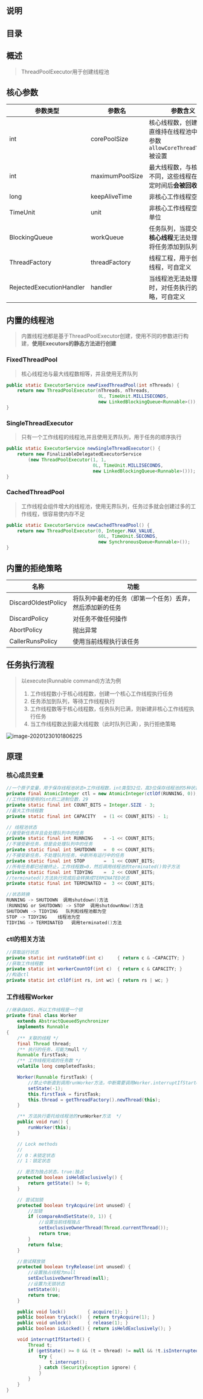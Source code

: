 ## 说明

## 目录

## 概述

> ThreadPoolExecutor用于创建线程池

## 核心参数

| 参数类型                 | 参数名          | 参数含义                                                     |
| ------------------------ | --------------- | ------------------------------------------------------------ |
| int                      | corePoolSize    | 核心线程数，创建后会一直维持在线程池中，除非参数`allowCoreThreadTimeOut`被设置 |
| int                      | maximumPoolSize | 最大线程数，与核心线程不同，这些线程在空闲一定时间后**会被回收** |
| long                     | keepAliveTime   | 非核心工作线程空闲时间                                       |
| TimeUnit                 | unit            | 非核心工作线程空闲时间单位                                   |
| BlockingQueue<Runnable>  | workQueue       | 任务队列，当提交的任务**核心线程**无法处理时，会将任务添加到队列 |
| ThreadFactory            | threadFactory   | 线程工程，用于创建工作线程，可自定义                         |
| RejectedExecutionHandler | handler         | 当线程池无法处理任务时，对任务执行的拒绝策略，可自定义       |

## 内置的线程池

> 内置线程池都是基于ThreadPoolExecutor创建，使用不同的参数进行构建，**使用Executors的静态方法进行创建**

### FixedThreadPool

> 核心线程池与最大线程数相等，并且使用无界队列

```java
public static ExecutorService newFixedThreadPool(int nThreads) {
    return new ThreadPoolExecutor(nThreads, nThreads,
                                  0L, TimeUnit.MILLISECONDS,
                                  new LinkedBlockingQueue<Runnable>());
}
```

### SingleThreadExecutor

> 只有一个工作线程的线程池,并且使用无界队列，用于任务的顺序执行

```java
public static ExecutorService newSingleThreadExecutor() {
    return new FinalizableDelegatedExecutorService
        (new ThreadPoolExecutor(1, 1,
                                0L, TimeUnit.MILLISECONDS,
                                new LinkedBlockingQueue<Runnable>()));
}
```

### CachedThreadPool

> 工作线程会组件增大的线程池，使用无界队列，任务过多就会创建过多的工作线程，很容易使内存不足

```java
public static ExecutorService newCachedThreadPool() {
    return new ThreadPoolExecutor(0, Integer.MAX_VALUE,
                                  60L, TimeUnit.SECONDS,
                                  new SynchronousQueue<Runnable>());
}
```

## 内置的拒绝策略

| 名称                | 功能                                                     |
| ------------------- | -------------------------------------------------------- |
| DiscardOldestPolicy | 将队列中最老的任务（即第一个任务）丢弃，然后添加新的任务 |
| DiscardPolicy       | 对任务不做任何操作                                       |
| AbortPolicy         | 抛出异常                                                 |
| CallerRunsPolicy    | 使用当前线程执行该任务                                   |

## 任务执行流程

> 以execute(Runnable command)方法为例
>
> 1. 工作线程数小于核心线程数，创建一个核心工作线程执行任务
> 2. 任务添加到队列，等待工作线程执行
> 3. 工作线程数等于核心线程数，任务队列已满，则新建非核心工作线程执行任务
> 4. 当工作线程数达到最大线程数（此时队列已满），执行拒绝策略

![image-20201230101806225](images/image-20201230101806225.png)

## 原理

### 核心成员变量

```java
//一个原子变量，用于保存线程池状态+工作线程数，int类型32位，高3位保存线程池的5种状态，第29位保存工作线程数
private final AtomicInteger ctl = new AtomicInteger(ctlOf(RUNNING, 0));
//工作线程使用的int的二进制位数，29
private static final int COUNT_BITS = Integer.SIZE - 3;
//最大工作线程数
private static final int CAPACITY   = (1 << COUNT_BITS) - 1;

// 线程池状态
//接受新任务并且会处理队列中的任务
private static final int RUNNING    = -1 << COUNT_BITS;
//不接受新任务，但是会处理队列中的任务
private static final int SHUTDOWN   =  0 << COUNT_BITS;
//不接受新任务，不处理队列任务，中断所有运行中的任务
private static final int STOP       =  1 << COUNT_BITS;
//所有任务都已经被终止，工作线程数=0，然后调用线程池的terminated()钩子方法
private static final int TIDYING    =  2 << COUNT_BITS;
//terminated()方法执行完成后会转换成TERMINATED状态
private static final int TERMINATED =  3 << COUNT_BITS;

//状态转换
RUNNING -> SHUTDOWN  调用shutdown()方法
(RUNNING or SHUTDOWN) -> STOP  调用shutdownNow()方法
SHUTDOWN -> TIDYING   队列和线程池都为空
STOP -> TIDYING    线程池为空
TIDYING -> TERMINATED   调用terminated()方法
```

### ctl的相关方法

```java
//获取运行状态
private static int runStateOf(int c)     { return c & ~CAPACITY; }
//获取工作线程数
private static int workerCountOf(int c)  { return c & CAPACITY; }
//构造ctl
private static int ctlOf(int rs, int wc) { return rs | wc; }
```

### 工作线程Worker

```java
//继承自AQS，所以工作线程是一个锁
private final class Worker
    extends AbstractQueuedSynchronizer
    implements Runnable
{
    /** 关联的线程 */
    final Thread thread;
    /** 执行的任务，可能为null */
    Runnable firstTask;
    /** 工作线程完成的任务数 */
    volatile long completedTasks;

    Worker(Runnable firstTask) {
        //禁止中断直到调用runWorker方法，中断需要调用Worker.interruptIfStarted()方法，需要state>=0
        setState(-1); 
        this.firstTask = firstTask;
        this.thread = getThreadFactory().newThread(this);
    }

    /** 方法执行委托给线程池的runWorker方法  */
    public void run() {
        runWorker(this);
    }

    // Lock methods
    //
    // 0：未锁定状态
    // 1：锁定状态

    // 是否为独占状态，true:独占
    protected boolean isHeldExclusively() {
        return getState() != 0;
    }

    // 尝试加锁
    protected boolean tryAcquire(int unused) {
        //加锁
        if (compareAndSetState(0, 1)) {
            //设置当前线程独占
            setExclusiveOwnerThread(Thread.currentThread());
            return true;
        }
        return false;
    }

    //尝试释放锁
    protected boolean tryRelease(int unused) {
        //设置独占线程为null
        setExclusiveOwnerThread(null);
        //设置为无锁状态
        setState(0);
        return true;
    }

    public void lock()        { acquire(1); }
    public boolean tryLock()  { return tryAcquire(1); }
    public void unlock()      { release(1); }
    public boolean isLocked() { return isHeldExclusively(); }

    void interruptIfStarted() {
        Thread t;
        if (getState() >= 0 && (t = thread) != null && !t.isInterrupted()) {
            try {
                t.interrupt();
            } catch (SecurityException ignore) {
            }
        }
    }
}
```